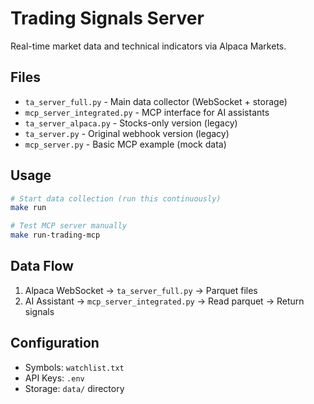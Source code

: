 # Trading Signals Server

Real-time market data and technical indicators via Alpaca Markets.

## Files

- `ta_server_full.py` - Main data collector (WebSocket + storage)
- `mcp_server_integrated.py` - MCP interface for AI assistants
- `ta_server_alpaca.py` - Stocks-only version (legacy)
- `ta_server.py` - Original webhook version (legacy)
- `mcp_server.py` - Basic MCP example (mock data)

## Usage

```bash
# Start data collection (run this continuously)
make run

# Test MCP server manually
make run-trading-mcp
```

## Data Flow

1. Alpaca WebSocket → `ta_server_full.py` → Parquet files
2. AI Assistant → `mcp_server_integrated.py` → Read parquet → Return signals

## Configuration

- Symbols: `watchlist.txt`
- API Keys: `.env`
- Storage: `data/` directory